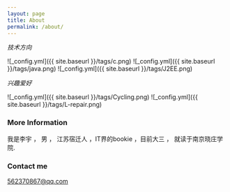 ```yaml
---
layout: page
title: About
permalink: /about/
---
```

*技术方向*

![_config.yml]({{ site.baseurl }}/tags/c.png)
![_config.yml]({{ site.baseurl }}/tags/java.png)
![_config.yml]({{ site.baseurl }}/tags/J2EE.png)

*兴趣爱好*

![_config.yml]({{ site.baseurl }}/tags/Cycling.png)
![_config.yml]({{ site.baseurl }}/tags/L-repair.png)

### More Information

我是李宇 ， 男 ， 江苏宿迁人 ，IT界的bookie ，目前大三 ， 就读于南京晓庄学院. 


### Contact me


[562370867@qq.com](562370867@qq.com)


